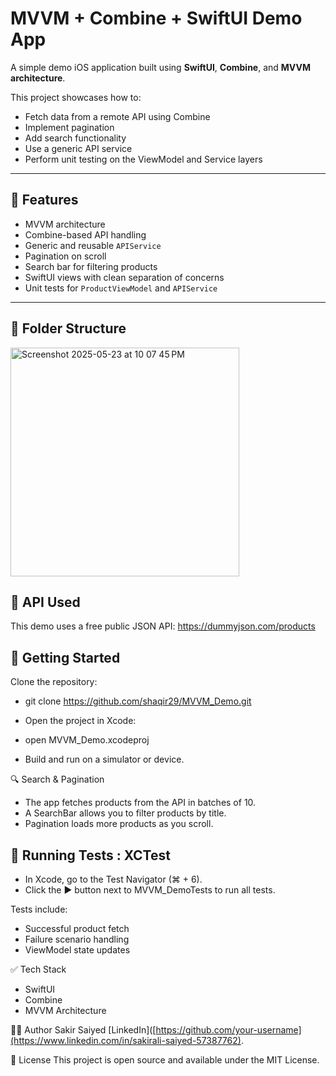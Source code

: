 
# MVVM + Combine + SwiftUI Demo App

A simple demo iOS application built using **SwiftUI**, **Combine**, and **MVVM architecture**. 

This project showcases how to:
- Fetch data from a remote API using Combine
- Implement pagination
- Add search functionality
- Use a generic API service
- Perform unit testing on the ViewModel and Service layers

---

## 🧱 Features

- MVVM architecture
- Combine-based API handling
- Generic and reusable `APIService`
- Pagination on scroll
- Search bar for filtering products
- SwiftUI views with clean separation of concerns
- Unit tests for `ProductViewModel` and `APIService`

---

## 📁 Folder Structure

<img width="366" alt="Screenshot 2025-05-23 at 10 07 45 PM" src="https://github.com/user-attachments/assets/45ace3fd-57cd-487a-a316-95752e5b63a9" />

 
## 🔧 API Used

This demo uses a free public JSON API:
https://dummyjson.com/products


## 🚀 Getting Started

Clone the repository:

- git clone https://github.com/shaqir29/MVVM_Demo.git
- Open the project in Xcode:

- open MVVM_Demo.xcodeproj
- Build and run on a simulator or device.

🔍 Search & Pagination
- The app fetches products from the API in batches of 10.
- A SearchBar allows you to filter products by title.
- Pagination loads more products as you scroll.

## 🧪 Running Tests : XCTest

- In Xcode, go to the Test Navigator (⌘ + 6).
- Click the ▶️ button next to MVVM_DemoTests to run all tests.
 
Tests include:

- Successful product fetch
- Failure scenario handling
- ViewModel state updates

✅ Tech Stack

- SwiftUI
- Combine
- MVVM Architecture


🧑‍💻 Author
Sakir Saiyed
[LinkedIn]([https://github.com/your-username](https://www.linkedin.com/in/sakirali-saiyed-57387762).


📝 License
This project is open source and available under the MIT License.
 


